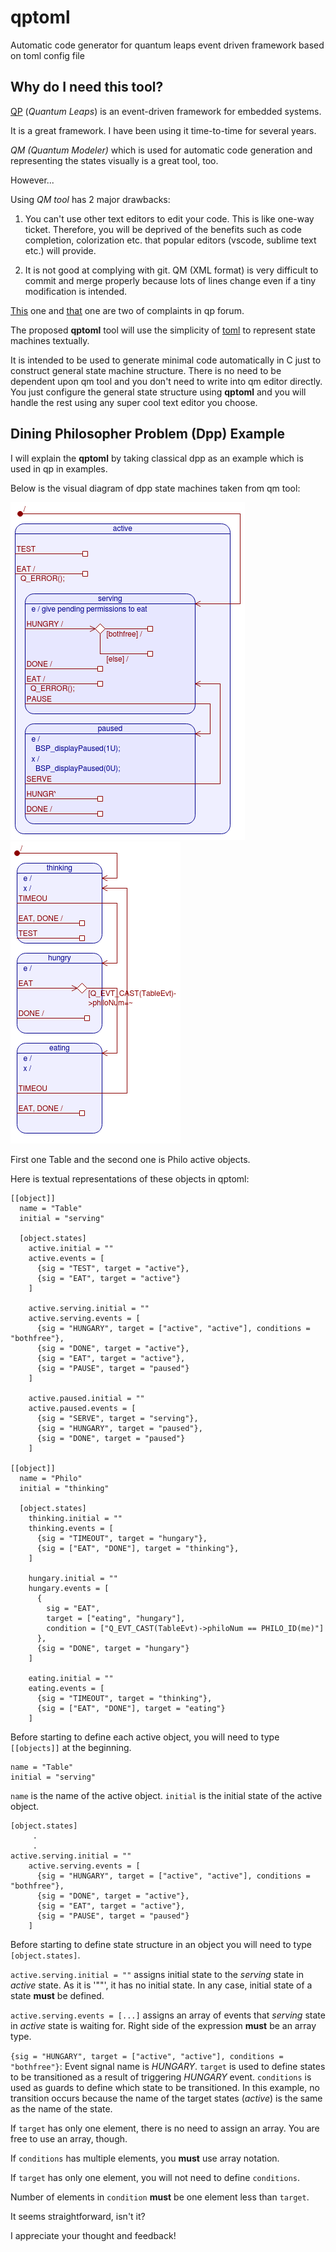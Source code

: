 # qptoml
Automatic code generator for quantum leaps event driven framework based on toml config file

## Why do I need this tool?

[QP](https://www.state-machine.com/) (*Quantum Leaps*) is an event-driven framework for embedded systems.

It is a great framework. I have been using it time-to-time for several years.

*QM (Quantum Modeler)* which is used for automatic code generation and representing the states visually is a great tool, too.

However...

Using *QM tool* has 2 major drawbacks:

1. You can't use other text editors to edit your code. This is like one-way ticket. Therefore, you will be deprived of the benefits such as code completion, colorization etc. that popular editors (vscode, sublime text etc.) will provide. 

2. It is not good at complying with git. QM (XML format) is very difficult to commit and merge properly because lots of lines change even if a tiny modification is intended.

[This](https://sourceforge.net/p/qpc/discussion/668726/thread/89676c7f/#0193/bad7/8808/e256) one and [that](https://sourceforge.net/p/qpc/discussion/668726/thread/89676c7f/#25d1) one are two of complaints in qp forum.

The proposed **qptoml** tool will use the simplicity of [toml](https://github.com/toml-lang/toml) to represent state machines textually.

It is intended to be used to generate minimal code automatically in C just to construct general state machine structure. 
There is no need to be dependent upon qm tool and you don't need to write into qm editor directly. You just configure the general state structure using **qptoml** and you will handle the rest using any super cool text editor you choose.

## Dining Philosopher Problem (Dpp) Example

I will explain the **qptoml** by taking classical dpp as an example which is used in qp in examples.

Below is the visual diagram of dpp state machines taken from qm tool:

![Table Active Object](img/Table.png)
![Philo Active Object](img/Philo.png)

First one Table and the second one is Philo active objects.

Here is textual representations of these objects in qptoml:

```
[[object]]
  name = "Table"
  initial = "serving"

  [object.states]
    active.initial = ""
    active.events = [
      {sig = "TEST", target = "active"},
      {sig = "EAT", target = "active"}
    ]

    active.serving.initial = ""
    active.serving.events = [
      {sig = "HUNGARY", target = ["active", "active"], conditions = "bothfree"},
      {sig = "DONE", target = "active"},
      {sig = "EAT", target = "active"},
      {sig = "PAUSE", target = "paused"}
    ]

    active.paused.initial = ""
    active.paused.events = [
      {sig = "SERVE", target = "serving"},
      {sig = "HUNGARY", target = "paused"},
      {sig = "DONE", target = "paused"}
    ]

[[object]]
  name = "Philo"
  initial = "thinking"

  [object.states]
    thinking.initial = ""
    thinking.events = [
      {sig = "TIMEOUT", target = "hungary"},
      {sig = ["EAT", "DONE"], target = "thinking"},
    ]

    hungary.initial = ""
    hungary.events = [
      {
        sig = "EAT",
        target = ["eating", "hungary"],
        condition = ["Q_EVT_CAST(TableEvt)->philoNum == PHILO_ID(me)"]
      },
      {sig = "DONE", target = "hungary"}
    ]

    eating.initial = ""
    eating.events = [
      {sig = "TIMEOUT", target = "thinking"},
      {sig = ["EAT", "DONE"], target = "eating"}
    ]
```

Before starting to define each active object, you will need to type `[[objects]]` at the beginning.

```
name = "Table"
initial = "serving"
```

`name` is the name of the active object. 
`initial` is the initial state of the active object.

```
[object.states]
     .
     .
active.serving.initial = ""
    active.serving.events = [
      {sig = "HUNGARY", target = ["active", "active"], conditions = "bothfree"},
      {sig = "DONE", target = "active"},
      {sig = "EAT", target = "active"},
      {sig = "PAUSE", target = "paused"}
    ]
```

Before starting to define state structure in an object you will need to type `[object.states]`.

`active.serving.initial = ""` assigns initial state to the *serving* state in *active* state. As it is '""', it has no initial state. In any case, initial state of a state **must** be defined.

`active.serving.events = [...]` assigns an array of events that *serving* state in *active* state is waiting for. Right side of the expression **must** be an array type.

`{sig = "HUNGARY", target = ["active", "active"], conditions = "bothfree"}`: 
Event signal name is *HUNGARY*. `target` is used to define states to be transitioned as a result of triggering *HUNGARY* event. `conditions` is used as guards to define which state to be transitioned. In this example, no transition occurs because the name of the target states (*active*) is the same as the name of the state.

If `target` has only one element, there is no need to assign an array. You are free to use an array, though.

If `conditions` has multiple elements, you **must** use array notation.

If `target` has only one element, you will not need to define `conditions`.

Number of elements in `condition` **must** be one element less than `target`.

It seems straightforward, isn't it?

I appreciate your thought and feedback!
